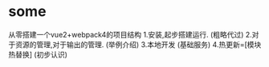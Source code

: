 # some
从零搭建一个vue2+webpack4的项目结构
1.安装,起步搭建运行. (粗略代过)
2.对于资源的管理,对于输出的管理. (举例介绍)
3.本地开发 (基础服务)
4.热更新=[模块热替换] (初步认识)


